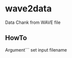 wave2data
=========

Data Chank from WAVE file


## HowTo

Argument```
  <filename>	set input filename
 ```

